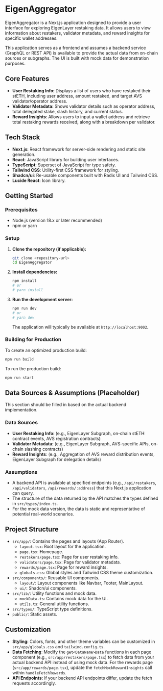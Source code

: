 # EigenAggregator

EigenAggregator is a Next.js application designed to provide a user interface for exploring EigenLayer restaking data. It allows users to view information about restakers, validator metadata, and reward insights for specific wallet addresses.

This application serves as a frontend and assumes a backend service (GraphQL or REST API) is available to provide the actual data from on-chain sources or subgraphs. The UI is built with mock data for demonstration purposes.

## Core Features

-   **User Restaking Info**: Displays a list of users who have restaked their stETH, including user address, amount restaked, and target AVS validator/operator address.
-   **Validator Metadata**: Shows validator details such as operator address, total delegated stake, slash history, and current status.
-   **Reward Insights**: Allows users to input a wallet address and retrieve total restaking rewards received, along with a breakdown per validator.

## Tech Stack

-   **Next.js**: React framework for server-side rendering and static site generation.
-   **React**: JavaScript library for building user interfaces.
-   **TypeScript**: Superset of JavaScript for type safety.
-   **Tailwind CSS**: Utility-first CSS framework for styling.
-   **Shadcn/ui**: Re-usable components built with Radix UI and Tailwind CSS.
-   **Lucide React**: Icon library.

## Getting Started

### Prerequisites

-   Node.js (version 18.x or later recommended)
-   npm or yarn

### Setup

1.  **Clone the repository (if applicable):**
    ```bash
    git clone <repository-url>
    cd EigenAggregator
    ```

2.  **Install dependencies:**
    ```bash
    npm install
    # or
    # yarn install
    ```

3.  **Run the development server:**
    ```bash
    npm run dev
    # or
    # yarn dev
    ```
    The application will typically be available at `http://localhost:9002`.

### Building for Production

To create an optimized production build:

```bash
npm run build
```

To run the production build:

```bash
npm run start
```

## Data Sources & Assumptions (Placeholder)

This section should be filled in based on the actual backend implementation.

### Data Sources

-   **User Restaking Info**: (e.g., EigenLayer Subgraph, on-chain stETH contract events, AVS registration contracts)
-   **Validator Metadata**: (e.g., EigenLayer Subgraph, AVS-specific APIs, on-chain slashing contracts)
-   **Reward Insights**: (e.g., Aggregation of AVS reward distribution events, EigenLayer Subgraph for delegation details)

### Assumptions

-   A backend API is available at specified endpoints (e.g., `/api/restakers`, `/api/validators`, `/api/rewards/:address`) that this Next.js application can query.
-   The structure of the data returned by the API matches the types defined in `src/types/index.ts`.
-   For the mock data version, the data is static and representative of potential real-world scenarios.

## Project Structure

-   `src/app/`: Contains the pages and layouts (App Router).
    -   `layout.tsx`: Root layout for the application.
    -   `page.tsx`: Homepage.
    -   `restakers/page.tsx`: Page for user restaking info.
    -   `validators/page.tsx`: Page for validator metadata.
    -   `rewards/page.tsx`: Page for reward insights.
    -   `globals.css`: Global styles and Tailwind CSS theme customization.
-   `src/components/`: Reusable UI components.
    -   `layout/`: Layout components like Navbar, Footer, MainLayout.
    -   `ui/`: Shadcn/ui components.
-   `src/lib/`: Utility functions and mock data.
    -   `mockData.ts`: Contains mock data for the UI.
    -   `utils.ts`: General utility functions.
-   `src/types/`: TypeScript type definitions.
-   `public/`: Static assets.

## Customization

-   **Styling**: Colors, fonts, and other theme variables can be customized in `src/app/globals.css` and `tailwind.config.ts`.
-   **Data Fetching**: Modify the `get<DataName>Data` functions in each page component (e.g., `src/app/restakers/page.tsx`) to fetch data from your actual backend API instead of using mock data. For the rewards page (`src/app/rewards/page.tsx`), update the `fetchMockRewardInsights` call within `handleFetchRewards`.
-   **API Endpoints**: If your backend API endpoints differ, update the fetch requests accordingly.
